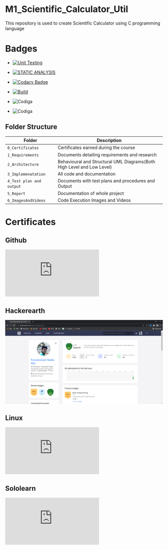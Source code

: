 # M1_Scientific_Calculator_Util
This repository is used to create Scientific Calculator using C programming language

# Badges

* [![Unit Testing](https://github.com/purushottamnaiduallu/M1_Scientific_Calculator_Util/actions/workflows/unittestmain.yml/badge.svg)](https://github.com/purushottamnaiduallu/M1_Scientific_Calculator_Util/actions/workflows/unittestmain.yml)

* [![STATIC ANALYSIS](https://github.com/purushottamnaiduallu/M1_Scientific_Calculator_Util/actions/workflows/cppcheckmain.yml/badge.svg)](https://github.com/purushottamnaiduallu/M1_Scientific_Calculator_Util/actions/workflows/cppcheckmain.yml)

* [![Codacy Badge](https://app.codacy.com/project/badge/Grade/0568cc753f394717bcaa66fef29d83d1)](https://www.codacy.com/gh/purushottamnaiduallu/M1_Scientific_Calculator_Util/dashboard?utm_source=github.com&amp;utm_medium=referral&amp;utm_content=purushottamnaiduallu/M1_Scientific_Calculator_Util&amp;utm_campaign=Badge_Grade)

* [![Build](https://github.com/purushottamnaiduallu/M1_Scientific_Calculator_Util/actions/workflows/Build.yml/badge.svg)](https://github.com/purushottamnaiduallu/M1_Scientific_Calculator_Util/actions/workflows/Build.yml)

* ![Codiga](https://api.codiga.io/project/31233/score/svg)

* ![Codiga](https://api.codiga.io/project/31233/status/svg)



## Folder Structure
Folder                   | Description
-------------------------| -----------------------------------------
`0_Certificates`         | Certificates earned during the course
`1_Requirements`         | Documents detailing requirements and research
`2_Architecture`         | Behavioural and Structural UML Diagrams(Both High Level and Low Level)
`3_Implemenatation `     | All code and documentation
`4_Test plan and output `| Documents with test plans and procedures and Output
`5_Report`               | Documentation of whole project
`6_ImagesAndVideos`      | Code Execution Images and Videos


# Certificates
## Github
![](https://github.com/purushottamnaiduallu/M1_Scientific_Calculator_Util/blob/5b57f7ebb0fba9f03c56643f84ec198bc9b65088/0_certificates/gitHUB.pdf)

## Hackerearth 
![](https://github.com/purushottamnaiduallu/M1_Scientific_Calculator_Util/blob/5b57f7ebb0fba9f03c56643f84ec198bc9b65088/0_certificates/hackerearth.png)

## Linux
![](https://github.com/purushottamnaiduallu/M1_Scientific_Calculator_Util/blob/5b57f7ebb0fba9f03c56643f84ec198bc9b65088/0_certificates/Purushottam%20NaidAllu-NDG%20Linux%20Unhatc-certificate.pdf)

## Sololearn
![](https://github.com/purushottamnaiduallu/M1_Scientific_Calculator_Util/blob/5b57f7ebb0fba9f03c56643f84ec198bc9b65088/0_certificates/solo%20learn%20c.pdf)
